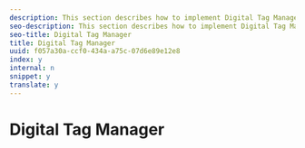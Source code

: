 ```yaml
---
description: This section describes how to implement Digital Tag Manager with Target Standard.
seo-description: This section describes how to implement Digital Tag Manager with Target Standard.
seo-title: Digital Tag Manager
title: Digital Tag Manager
uuid: f057a30a-ccf0-434a-a75c-07d6e89e12e8
index: y
internal: n
snippet: y
translate: y
---
```


# Digital Tag Manager


